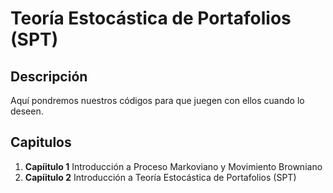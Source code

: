# Teoría Estocástica de Portafolios (SPT)

## Descripción
Aquí pondremos nuestros códigos para que juegen con ellos cuando lo deseen.

## Capitulos
1. **Capíitulo 1** Introducción a Proceso Markoviano y Movimiento Browniano
2. **Capíitulo 2** Introducción a Teoría Estocástica de Portafolios (SPT)
